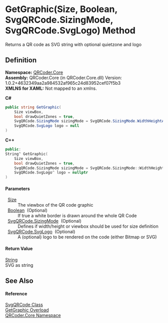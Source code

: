 # GetGraphic(Size, Boolean, SvgQRCode.SizingMode, SvgQRCode.SvgLogo) Method


Returns a QR code as SVG string with optional quietzone and logo



## Definition
**Namespace:** <a href="N_QRCoder_Core.md">QRCoder.Core</a>  
**Assembly:** QRCoder.Core (in QRCoder.Core.dll) Version: 1.0.2+4632349aa2a984532af965c24d83952cef07f5b3  
**XMLNS for XAML:** Not mapped to an xmlns.

**C#**
``` C#
public string GetGraphic(
	Size viewBox,
	bool drawQuietZones = true,
	SvgQRCode.SizingMode sizingMode = SvgQRCode.SizingMode.WidthHeightAttribute,
	SvgQRCode.SvgLogo logo = null
)
```
**C++**
``` C++
public:
String^ GetGraphic(
	Size viewBox, 
	bool drawQuietZones = true, 
	SvgQRCode.SizingMode sizingMode = SvgQRCode.SizingMode::WidthHeightAttribute, 
	SvgQRCode.SvgLogo^ logo = nullptr
)
```



#### Parameters
<dl><dt>  <a href="https://learn.microsoft.com/dotnet/api/system.drawing.size" target="_blank" rel="noopener noreferrer">Size</a></dt><dd>The viewbox of the QR code graphic</dd><dt>  <a href="https://learn.microsoft.com/dotnet/api/system.boolean" target="_blank" rel="noopener noreferrer">Boolean</a>  (Optional)</dt><dd>If true a white border is drawn around the whole QR Code</dd><dt>  <a href="T_QRCoder_Core_SvgQRCode_SizingMode.md">SvgQRCode.SizingMode</a>  (Optional)</dt><dd>Defines if width/height or viewbox should be used for size definition</dd><dt>  <a href="T_QRCoder_Core_SvgQRCode_SvgLogo.md">SvgQRCode.SvgLogo</a>  (Optional)</dt><dd>A (optional) logo to be rendered on the code (either Bitmap or SVG)</dd></dl>

#### Return Value
<a href="https://learn.microsoft.com/dotnet/api/system.string" target="_blank" rel="noopener noreferrer">String</a>  
SVG as string

## See Also


#### Reference
<a href="T_QRCoder_Core_SvgQRCode.md">SvgQRCode Class</a>  
<a href="Overload_QRCoder_Core_SvgQRCode_GetGraphic.md">GetGraphic Overload</a>  
<a href="N_QRCoder_Core.md">QRCoder.Core Namespace</a>  
